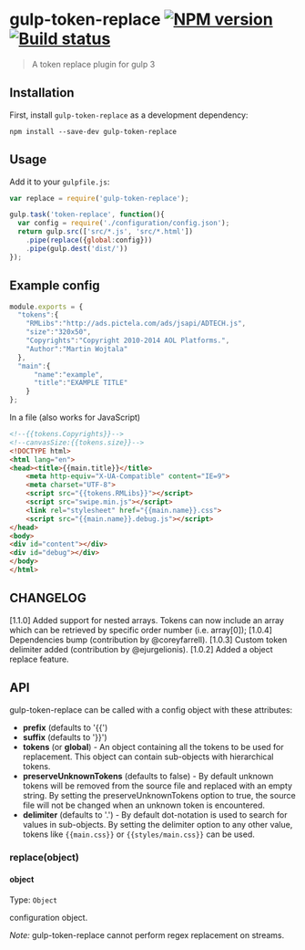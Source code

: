 # gulp-token-replace [![NPM version][npm-image]][npm-url] [![Build status][travis-image]][travis-url]

> A token replace plugin for gulp 3

## Installation

First, install `gulp-token-replace` as a development dependency:

`npm install --save-dev gulp-token-replace`

## Usage

Add it to your `gulpfile.js`:

```javascript
var replace = require('gulp-token-replace');

gulp.task('token-replace', function(){
  var config = require('./configuration/config.json');
  return gulp.src(['src/*.js', 'src/*.html'])
    .pipe(replace({global:config}))
    .pipe(gulp.dest('dist/'))
});
```

## Example config

```javascript
module.exports = {
  "tokens":{
    "RMLibs":"http://ads.pictela.com/ads/jsapi/ADTECH.js",
    "size":"320x50",
    "Copyrights":"Copyright 2010-2014 AOL Platforms.",
    "Author":"Martin Wojtala"
  },
  "main":{
      "name":"example",
      "title":"EXAMPLE TITLE"
    }
};
```

In a file (also works for JavaScript)
```html
<!--{{tokens.Copyrights}}-->
<!--canvasSize:{{tokens.size}}-->
<!DOCTYPE html>
<html lang="en">
<head><title>{{main.title}}</title>
    <meta http-equiv="X-UA-Compatible" content="IE=9">
    <meta charset="UTF-8">
    <script src="{{tokens.RMLibs}}"></script>
    <script src="swipe.min.js"></script>
    <link rel="stylesheet" href="{{main.name}}.css">
    <script src="{{main.name}}.debug.js"></script>
</head>
<body>
<div id="content"></div>
<div id="debug"></div>
</body>
</html>
```

## CHANGELOG
[1.1.0] Added support for nested arrays. Tokens can now include an array which can be retrieved by specific order number (i.e. array[0]);
[1.0.4] Dependencies bump (contribution by @coreyfarrell).
[1.0.3] Custom token delimiter added (contribution by @ejurgelionis).
[1.0.2] Added a object replace feature.

## API

gulp-token-replace can be called with a config object with these attributes:
* **prefix** (defaults to '{{')
* **suffix** (defaults to '}}')
* **tokens** (or **global**) - An object containing all the tokens to be used for replacement.  This object can contain
 sub-objects with hierarchical tokens.
* **preserveUnknownTokens** (defaults to false) - By default unknown tokens will be removed from the source file and
 replaced with an empty string.  By setting the preserveUnknownTokens option to true, the source file will not be
 changed when an unknown token is encountered.
* **delimiter** (defaults to '.') - By default dot-notation is used to search for values in sub-objects. By setting
 the delimiter option to any other value, tokens like `{{main.css}}` or `{{styles/main.css}}` can be used.

### replace(object)

#### object
Type: `Object`

configuration object.

*Note:* gulp-token-replace cannot perform regex replacement on streams.

[travis-url]: http://travis-ci.org/Pictela/gulp-token-replace
[travis-image]: https://secure.travis-ci.org/Pictela/gulp-token-replace.png?branch=master
[npm-url]: https://npmjs.org/package/gulp-token-replace
[npm-image]: https://badge.fury.io/js/gulp-token-replace.png

